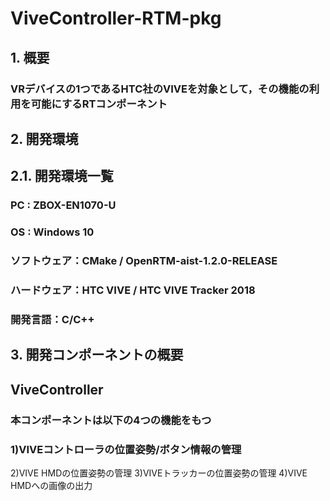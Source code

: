 # ViveController-RTM-pkg

## 1. 概要
### VRデバイスの1つであるHTC社のVIVEを対象として，その機能の利用を可能にするRTコンポーネント
###
## 2. 開発環境
## 2.1. 開発環境一覧
### PC : ZBOX-EN1070-U
### OS : Windows 10
### ソフトウェア：CMake / OpenRTM-aist-1.2.0-RELEASE
### ハードウェア：HTC VIVE / HTC VIVE Tracker 2018
### 開発言語：C/C++

## 3. 開発コンポーネントの概要
## ViveController
### 本コンポーネントは以下の4つの機能をもつ
### 1)VIVEコントローラの位置姿勢/ボタン情報の管理
2)VIVE HMDの位置姿勢の管理
3)VIVEトラッカーの位置姿勢の管理
4)VIVE HMDへの画像の出力
